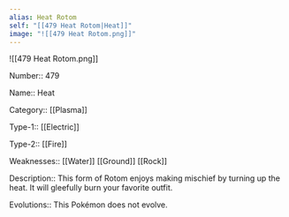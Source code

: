 ```yaml
---
alias: Heat Rotom
self: "[[479 Heat Rotom|Heat]]"
image: "![[479 Heat Rotom.png]]"
---
```


![[479 Heat Rotom.png]]


Number:: 479

Name:: Heat

Category:: [[Plasma]]

Type-1:: [[Electric]]

Type-2:: [[Fire]]

Weaknesses:: [[Water]] [[Ground]] [[Rock]]

Description:: This form of Rotom enjoys making mischief by turning up the heat. It will gleefully burn your favorite outfit.

Evolutions:: This Pokémon does not evolve.
